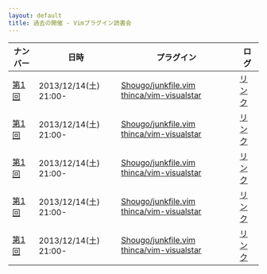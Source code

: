 ```yaml
---
layout: default
title: 過去の開催 - Vimプラグイン読書会
---
```


| ナンバー           | 日時                  | プラグイン                                                                                                                | ログ
| -------------------| --------------------- | -----                                                                                                                     | ----
| [第1回](001.html)  | 2013/12/14(土) 21:00- | [Shougo/junkfile.vim](https://github.com/Shougo/junkfile.vim/tree/13384f507ea515af84d0f138a48c53378c7b30f3)<br> [thinca/vim-visualstar](https://github.com/thinca/vim-visualstar/tree/04327d52ee3b9ad35d1f6ac8919a6365352b2262)                            | [リンク](http://lingr.com/room/vim/archives/2013/12/14#message-17822571)
| [第1回](001.html)  | 2013/12/14(土) 21:00- | [Shougo/junkfile.vim](https://github.com/Shougo/junkfile.vim/tree/13384f507ea515af84d0f138a48c53378c7b30f3)<br> [thinca/vim-visualstar](https://github.com/thinca/vim-visualstar/tree/04327d52ee3b9ad35d1f6ac8919a6365352b2262)                            | [リンク](http://lingr.com/room/vim/archives/2013/12/14#message-17822571)
| [第1回](001.html)  | 2013/12/14(土) 21:00- | [Shougo/junkfile.vim](https://github.com/Shougo/junkfile.vim/tree/13384f507ea515af84d0f138a48c53378c7b30f3)<br> [thinca/vim-visualstar](https://github.com/thinca/vim-visualstar/tree/04327d52ee3b9ad35d1f6ac8919a6365352b2262)                            | [リンク](http://lingr.com/room/vim/archives/2013/12/14#message-17822571)
| [第1回](001.html)  | 2013/12/14(土) 21:00- | [Shougo/junkfile.vim](https://github.com/Shougo/junkfile.vim/tree/13384f507ea515af84d0f138a48c53378c7b30f3)<br> [thinca/vim-visualstar](https://github.com/thinca/vim-visualstar/tree/04327d52ee3b9ad35d1f6ac8919a6365352b2262)                            | [リンク](http://lingr.com/room/vim/archives/2013/12/14#message-17822571)
| [第1回](001.html)  | 2013/12/14(土) 21:00- | [Shougo/junkfile.vim](https://github.com/Shougo/junkfile.vim/tree/13384f507ea515af84d0f138a48c53378c7b30f3) [thinca/vim-visualstar](https://github.com/thinca/vim-visualstar/tree/04327d52ee3b9ad35d1f6ac8919a6365352b2262)                            | [リンク](http://lingr.com/room/vim/archives/2013/12/14#message-17822571)

